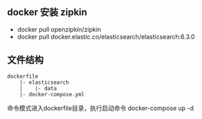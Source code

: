 ## docker 安装 zipkin
* docker pull openzipkin/zipkin
* docker pull docker.elastic.co/elasticsearch/elasticsearch:6.3.0

## 文件结构
```
dockerfile
    |- elasticsearch
    |    |- data
    |- docker-compose.yml
```    

命令模式进入dockerfile目录，执行启动命令
docker-compose up -d